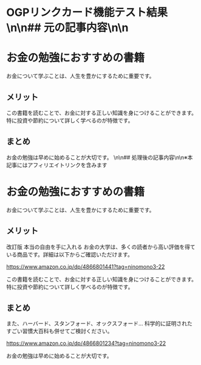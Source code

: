 # OGPリンクカード機能テスト結果\n\n## 元の記事内容\n\n
# お金の勉強におすすめの書籍

お金について学ぶことは、人生を豊かにするために重要です。

## メリット

この書籍を読むことで、お金に対する正しい知識を身につけることができます。
特に投資や節約について詳しく学べるのが特徴です。

## まとめ

お金の勉強は早めに始めることが大切です。
\n\n## 処理後の記事内容\n\n※本記事にはアフィリエイトリンクを含みます


# お金の勉強におすすめの書籍

お金について学ぶことは、人生を豊かにするために重要です。

## メリット

改訂版 本当の自由を手に入れる お金の大学は、多くの読者から高い評価を得ている商品です。詳細は以下からご確認いただけます。

https://www.amazon.co.jp/dp/4866801441?tag=ninomono3-22

この書籍を読むことで、お金に対する正しい知識を身につけることができます。
特に投資や節約について詳しく学べるのが特徴です。

## まとめ

また、ハーバード、スタンフォード、オックスフォード… 科学的に証明された すごい習慣大百科も併せてご検討ください。

https://www.amazon.co.jp/dp/4866801234?tag=ninomono3-22

お金の勉強は早めに始めることが大切です。
